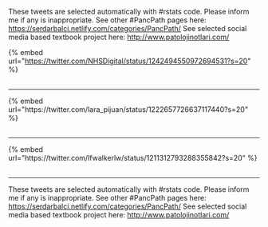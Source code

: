 

These tweets are selected automatically with #rstats code. Please inform me if any is inappropriate.
See other #PancPath pages here: https://serdarbalci.netlify.com/categories/PancPath/ 
See selected social media based textbook project here: http://www.patolojinotlari.com/

{% embed url="https://twitter.com/NHSDigital/status/1242494550972694531?s=20" %}<br>
<br>
<hr>
{% embed url="https://twitter.com/lara_pijuan/status/1222657726637117440?s=20" %}<br>
<br>
<hr>
{% embed url="https://twitter.com/lfwalkerlw/status/1211312793288355842?s=20" %}<br>
<br>
<hr>


These tweets are selected automatically with #rstats code. Please inform me if any is inappropriate.
See other #PancPath pages here: https://serdarbalci.netlify.com/categories/PancPath/ 
See selected social media based textbook project here: http://www.patolojinotlari.com/
